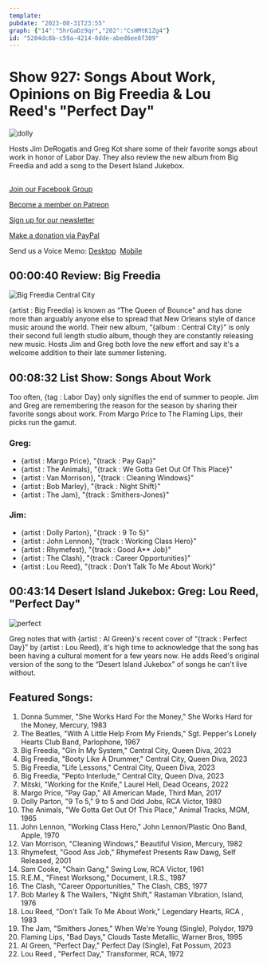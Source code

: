 ```yaml
---
template: 
pubdate: "2023-08-31T23:55"
graph: {"14":"5hrGaDz9qr","202":"CsHMtK1Zg4"}
id: "5204dc8b-c59a-4214-8dde-abed6ee8f309"
---
```






# Show 927: Songs About Work, Opinions on Big Freedia & Lou Reed's "Perfect Day"

![dolly](https://static.soundopinions.org/images/2023/9to5sleeve.jpeg)

Hosts Jim DeRogatis and Greg Kot share some of their favorite songs about work in honor of Labor Day. They also review the new album from Big Freedia and add a song to the Desert Island Jukebox.



## 

[Join our Facebook Group](https://bit.ly/3sivr9T)

[Become a member on Patreon](https://bit.ly/3slWZvc)

[Sign up for our newsletter](https://bit.ly/3eEvRnG)

[Make a donation via PayPal](https://bit.ly/3dmt9lU)

Send us a Voice Memo: [Desktop](bit.ly/2RyD5Ah)  [Mobile](sayhi.chat/soundops)



## 00:00:40 Review: Big Freedia

![Big Freedia Central City](https://static.soundopinions.org/assets/927/1412.jpg)

{artist : Big Freedia} is known as “The Queen of Bounce” and has done more than arguably anyone else to spread that New Orleans style of dance music around the world. Their new album, “{album : Central City}” is only their second full length studio album, though they are constantly releasing new music. Hosts Jim and Greg both love the new effort and say it's a welcome addition to their late summer listening.



## 00:08:32 List Show: Songs About Work

Too often, {tag : Labor Day} only signifies the end of summer to people. Jim and Greg are remembering the reason for the season by sharing their favorite songs about work. From Margo Price to The Flaming Lips, their picks run the gamut.


### Greg:

- {artist : Margo Price}, "{track : Pay Gap}"
- {artist : The Animals}, "{track : We Gotta Get Out Of This Place}"
- {artist : Van Morrison}, "{track : Cleaning Windows}"
- {artist : Bob Marley}, "{track : Night Shift}"
- {artist : The Jam}, "{track : Smithers-Jones}"


### Jim:

- {artist : Dolly Parton}, "{track : 9 To 5}"
- {artist : John Lennon}, "{track : Working Class Hero}"
- {artist : Rhymefest}, "{track : Good A** Job}"
- {artist : The Clash}, "{track : Career Opportunities}"
- {artist : Lou Reed}, "{track : Don't Talk To Me About Work}"



## 00:43:14 Desert Island Jukebox: Greg: Lou Reed, "Perfect Day"

![perfect](https://static.soundopinions.org/images/2023/perfect-day-by-lou-reed-us-single-double-side-a.png)

Greg notes that with {artist : Al Green}'s recent cover of “{track : Perfect Day}” by {artist : Lou Reed}, it's high time to acknowledge that the song has been having a cultural moment for a few years now. He adds Reed's original version of the song to the “Desert Island Jukebox” of songs he can't live without.



## Featured Songs:

1. Donna Summer, "She Works Hard For the Money," She Works Hard for the Money, Mercury, 1983
2. The Beatles, "With A Little Help From My Friends," Sgt. Pepper's Lonely Hearts Club Band, Parlophone, 1967
3. Big Freedia, "Gin In My System," Central City, Queen Diva, 2023
4. Big Freedia, "Booty Like A Drummer," Central City, Queen Diva, 2023
5. Big Freedia, "Life Lessons," Central City, Queen Diva, 2023
6. Big Freedia, "Pepto Interlude," Central City, Queen Diva, 2023
7. Mitski, "Working for the Knife," Laurel Hell, Dead Oceans, 2022
8. Margo Price, "Pay Gap," All American Made, Third Man, 2017
9. Dolly Parton, "9 To 5," 9 to 5 and Odd Jobs, RCA Victor, 1980
10. The Animals, "We Gotta Get Out Of This Place," Animal Tracks, MGM, 1965
11. John Lennon, "Working Class Hero," John Lennon/Plastic Ono Band, Apple, 1970
12. Van Morrison, "Cleaning Windows," Beautiful Vision, Mercury, 1982
13. Rhymefest, "Good Ass Job," Rhymefest Presents Raw Dawg, Self Released, 2001
14. Sam Cooke, "Chain Gang," Swing Low, RCA Victor, 1961
15. R.E.M., "Finest Worksong," Document, I.R.S., 1987
16. The Clash, "Career Opportunities," The Clash, CBS, 1977
17. Bob Marley & The Wailers, "Night Shift," Rastaman Vibration, Island, 1976
18. Lou Reed, "Don't Talk To Me About Work," Legendary Hearts, RCA , 1983
19. The Jam, "Smithers Jones," When We're Young (Single), Polydor, 1979
20. Flaming Lips, "Bad Days," Clouds Taste Metallic, Warner Bros, 1995
21. Al Green, "Perfect Day," Perfect Day (Single), Fat Possum, 2023
22. Lou Reed , "Perfect Day," Transformer, RCA, 1972